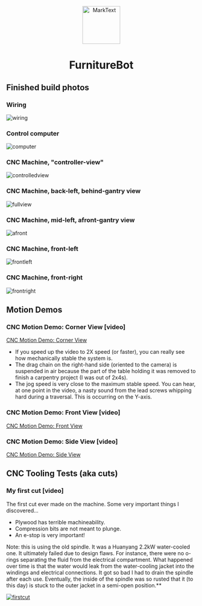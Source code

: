<p align="center"><img src="https://imgur.com/CQQEUNZ.png" alt="MarkText" width="100" height="100"></p>

<h1 align="center">FurnitureBot</h1>

## Finished build photos
### Wiring
![wiring](https://imgur.com/ragOnPI.png)

### Control computer
![computer](https://imgur.com/7pzGOA4.png)

### CNC Machine, "controller-view"
![controlledview](https://imgur.com/YCKHCFf.png)

### CNC Machine, back-left, behind-gantry view
![fullview](https://imgur.com/EfYJi0m.png)

### CNC Machine, mid-left, afront-gantry view
![afront](https://imgur.com/07Zky2S.png)

### CNC Machine, front-left
![frontleft](https://imgur.com/mNF2lHT.png)

### CNC Machine, front-right
![frontright](https://imgur.com/vOQXCW5.png)


## Motion Demos
### CNC Motion Demo: Corner View [video]
[CNC Motion Demo: Corner View](https://youtu.be/T_k4fVqZpzs)

- If you speed up the video to 2X speed (or faster), you can really see how mechanically stable the system is. 
- The drag chain on the right-hand side (oriented to the camera) is suspended in air because the part of the table holding it was removed to finish a carpentry project (I was out of 2x4s).
- The jog speed is very close to the maximum stable speed. You can hear, at one point in the video, a nasty sound from the lead screws whipping hard during a traversal. This is occurring on the Y-axis.

### CNC Motion Demo: Front View [video]
[CNC Motion Demo: Front View](https://youtu.be/kZuz6hbkcs4)

### CNC Motion Demo: Side View [video]
[CNC Motion Demo: Side View](https://youtu.be/PVJ5583bCYA) 


## CNC Tooling Tests (aka cuts)
### My first cut [video]
The first cut ever made on the machine. Some very important things I discovered...
- Plywood has terrible machineability.
- Compression bits are not meant to plunge.
- An e-stop is very important!

Note: this is using the old spindle. It was a Huanyang 2.2kW water-cooled one. It ultimately failed due to design flaws. For instance, there were no o-rings separating the fluid from the electrical compartment. What happened over time is that the water would leak from the water-cooling jacket into the windings and electrical connections. It got so bad I had to drain the spindle after each use. Eventually, the inside of the spindle was so rusted that it (to this day) is stuck to the outer jacket in a semi-open position.**

[![firstcut](https://imgur.com/INQPoIw.png)](https://www.youtube.com/watch?v=I3Q9jTY-1b4)

